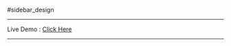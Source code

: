 #sidebar_design
<hr>
Live Demo : <a href="https://hemant-bhat.github.io/sidebar_design/" target="_blank" > Click Here </a>
<hr>
